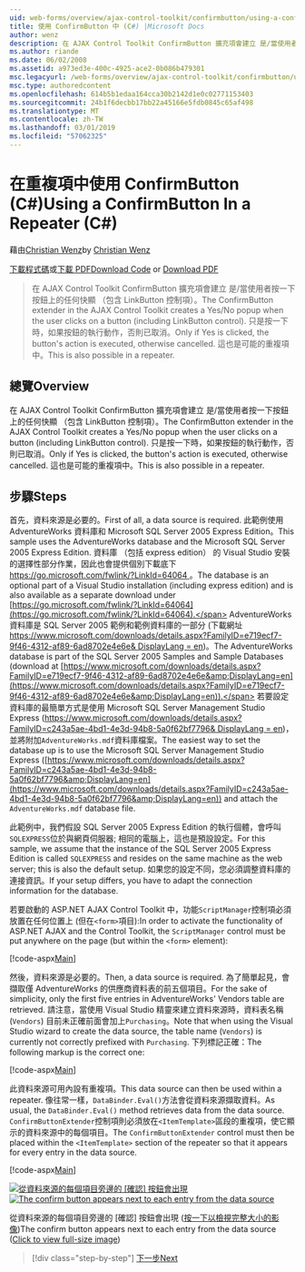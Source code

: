 ```yaml
---
uid: web-forms/overview/ajax-control-toolkit/confirmbutton/using-a-confirmbutton-in-a-repeater-cs
title: 使用 ConfirmButton 中 (C#) |Microsoft Docs
author: wenz
description: 在 AJAX Control Toolkit ConfirmButton 擴充項會建立 是/當使用者按一下按鈕上的任何快顯 （包含 LinkButton 控制項）。 只有當是...
ms.author: riande
ms.date: 06/02/2008
ms.assetid: a973ed3e-400c-4925-ace2-0b086b479301
msc.legacyurl: /web-forms/overview/ajax-control-toolkit/confirmbutton/using-a-confirmbutton-in-a-repeater-cs
msc.type: authoredcontent
ms.openlocfilehash: 614b5b1edaa164cca30b2142d1e0c02771153403
ms.sourcegitcommit: 24b1f6decbb17bb22a45166e5fdb0845c65af498
ms.translationtype: MT
ms.contentlocale: zh-TW
ms.lasthandoff: 03/01/2019
ms.locfileid: "57062325"
---
```

<a name="using-a-confirmbutton-in-a-repeater-c"></a><span data-ttu-id="c69f4-104">在重複項中使用 ConfirmButton (C#)</span><span class="sxs-lookup"><span data-stu-id="c69f4-104">Using a ConfirmButton In a Repeater (C#)</span></span>
====================
<span data-ttu-id="c69f4-105">藉由[Christian Wenz](https://github.com/wenz)</span><span class="sxs-lookup"><span data-stu-id="c69f4-105">by [Christian Wenz](https://github.com/wenz)</span></span>

<span data-ttu-id="c69f4-106">[下載程式碼](http://download.microsoft.com/download/8/6/d/86dea6c6-bb92-4fa6-aa14-f8c0f82100f5/ConfirmButton1.cs.zip)或[下載 PDF](http://download.microsoft.com/download/b/6/a/b6ae89ee-df69-4c87-9bfb-ad1eb2b23373/confirmbutton1CS.pdf)</span><span class="sxs-lookup"><span data-stu-id="c69f4-106">[Download Code](http://download.microsoft.com/download/8/6/d/86dea6c6-bb92-4fa6-aa14-f8c0f82100f5/ConfirmButton1.cs.zip) or [Download PDF](http://download.microsoft.com/download/b/6/a/b6ae89ee-df69-4c87-9bfb-ad1eb2b23373/confirmbutton1CS.pdf)</span></span>

> <span data-ttu-id="c69f4-107">在 AJAX Control Toolkit ConfirmButton 擴充項會建立 是/當使用者按一下按鈕上的任何快顯 （包含 LinkButton 控制項）。</span><span class="sxs-lookup"><span data-stu-id="c69f4-107">The ConfirmButton extender in the AJAX Control Toolkit creates a Yes/No popup when the user clicks on a button (including LinkButton control).</span></span> <span data-ttu-id="c69f4-108">只是按一下時，如果按鈕的執行動作，否則已取消。</span><span class="sxs-lookup"><span data-stu-id="c69f4-108">Only if Yes is clicked, the button's action is executed, otherwise cancelled.</span></span> <span data-ttu-id="c69f4-109">這也是可能的重複項中。</span><span class="sxs-lookup"><span data-stu-id="c69f4-109">This is also possible in a repeater.</span></span>


## <a name="overview"></a><span data-ttu-id="c69f4-110">總覽</span><span class="sxs-lookup"><span data-stu-id="c69f4-110">Overview</span></span>

<span data-ttu-id="c69f4-111">在 AJAX Control Toolkit ConfirmButton 擴充項會建立 是/當使用者按一下按鈕上的任何快顯 （包含 LinkButton 控制項）。</span><span class="sxs-lookup"><span data-stu-id="c69f4-111">The ConfirmButton extender in the AJAX Control Toolkit creates a Yes/No popup when the user clicks on a button (including LinkButton control).</span></span> <span data-ttu-id="c69f4-112">只是按一下時，如果按鈕的執行動作，否則已取消。</span><span class="sxs-lookup"><span data-stu-id="c69f4-112">Only if Yes is clicked, the button's action is executed, otherwise cancelled.</span></span> <span data-ttu-id="c69f4-113">這也是可能的重複項中。</span><span class="sxs-lookup"><span data-stu-id="c69f4-113">This is also possible in a repeater.</span></span>

## <a name="steps"></a><span data-ttu-id="c69f4-114">步驟</span><span class="sxs-lookup"><span data-stu-id="c69f4-114">Steps</span></span>

<span data-ttu-id="c69f4-115">首先，資料來源是必要的。</span><span class="sxs-lookup"><span data-stu-id="c69f4-115">First of all, a data source is required.</span></span> <span data-ttu-id="c69f4-116">此範例使用 AdventureWorks 資料庫和 Microsoft SQL Server 2005 Express Edition。</span><span class="sxs-lookup"><span data-stu-id="c69f4-116">This sample uses the AdventureWorks database and the Microsoft SQL Server 2005 Express Edition.</span></span> <span data-ttu-id="c69f4-117">資料庫 （包括 express edition） 的 Visual Studio 安裝的選擇性部分作業，因此也會提供個別下載底下[ https://go.microsoft.com/fwlink/?LinkId=64064 ](https://go.microsoft.com/fwlink/?LinkId=64064)。</span><span class="sxs-lookup"><span data-stu-id="c69f4-117">The database is an optional part of a Visual Studio installation (including express edition) and is also available as a separate download under [https://go.microsoft.com/fwlink/?LinkId=64064](https://go.microsoft.com/fwlink/?LinkId=64064).</span></span> <span data-ttu-id="c69f4-118">AdventureWorks 資料庫是 SQL Server 2005 範例和範例資料庫的一部分 (下載網址[ https://www.microsoft.com/downloads/details.aspx?FamilyID=e719ecf7-9f46-4312-af89-6ad8702e4e6e&amp; DisplayLang = en](https://www.microsoft.com/downloads/details.aspx?FamilyID=e719ecf7-9f46-4312-af89-6ad8702e4e6e&amp;DisplayLang=en))。</span><span class="sxs-lookup"><span data-stu-id="c69f4-118">The AdventureWorks database is part of the SQL Server 2005 Samples and Sample Databases (download at [https://www.microsoft.com/downloads/details.aspx?FamilyID=e719ecf7-9f46-4312-af89-6ad8702e4e6e&amp;DisplayLang=en](https://www.microsoft.com/downloads/details.aspx?FamilyID=e719ecf7-9f46-4312-af89-6ad8702e4e6e&amp;DisplayLang=en)).</span></span> <span data-ttu-id="c69f4-119">若要設定資料庫的最簡單方式是使用 Microsoft SQL Server Management Studio Express ([https://www.microsoft.com/downloads/details.aspx?FamilyID=c243a5ae-4bd1-4e3d-94b8-5a0f62bf7796&amp; DisplayLang = en](https://www.microsoft.com/downloads/details.aspx?FamilyID=c243a5ae-4bd1-4e3d-94b8-5a0f62bf7796&amp;DisplayLang=en))，並將附加`AdventureWorks.mdf`資料庫檔案。</span><span class="sxs-lookup"><span data-stu-id="c69f4-119">The easiest way to set the database up is to use the Microsoft SQL Server Management Studio Express ([https://www.microsoft.com/downloads/details.aspx?FamilyID=c243a5ae-4bd1-4e3d-94b8-5a0f62bf7796&amp;DisplayLang=en](https://www.microsoft.com/downloads/details.aspx?FamilyID=c243a5ae-4bd1-4e3d-94b8-5a0f62bf7796&amp;DisplayLang=en)) and attach the `AdventureWorks.mdf` database file.</span></span>

<span data-ttu-id="c69f4-120">此範例中，我們假設 SQL Server 2005 Express Edition 的執行個體，會呼叫`SQLEXPRESS`位於與網頁伺服器; 相同的電腦上，這也是預設設定。</span><span class="sxs-lookup"><span data-stu-id="c69f4-120">For this sample, we assume that the instance of the SQL Server 2005 Express Edition is called `SQLEXPRESS` and resides on the same machine as the web server; this is also the default setup.</span></span> <span data-ttu-id="c69f4-121">如果您的設定不同，您必須調整資料庫的連接資訊。</span><span class="sxs-lookup"><span data-stu-id="c69f4-121">If your setup differs, you have to adapt the connection information for the database.</span></span>

<span data-ttu-id="c69f4-122">若要啟動的 ASP.NET AJAX Control Toolkit 中，功能`ScriptManager`控制項必須放置在任何位置上 (但在`<form>`項目):</span><span class="sxs-lookup"><span data-stu-id="c69f4-122">In order to activate the functionality of ASP.NET AJAX and the Control Toolkit, the `ScriptManager` control must be put anywhere on the page (but within the `<form>` element):</span></span>

[!code-aspx[Main](using-a-confirmbutton-in-a-repeater-cs/samples/sample1.aspx)]

<span data-ttu-id="c69f4-123">然後，資料來源是必要的。</span><span class="sxs-lookup"><span data-stu-id="c69f4-123">Then, a data source is required.</span></span> <span data-ttu-id="c69f4-124">為了簡單起見，會擷取僅 AdventureWorks 的供應商資料表的前五個項目。</span><span class="sxs-lookup"><span data-stu-id="c69f4-124">For the sake of simplicity, only the first five entries in AdventureWorks' Vendors table are retrieved.</span></span> <span data-ttu-id="c69f4-125">請注意，當使用 Visual Studio 精靈來建立資料來源時，資料表名稱 (`Vendors`) 目前未正確前面會加上`Purchasing`。</span><span class="sxs-lookup"><span data-stu-id="c69f4-125">Note that when using the Visual Studio wizard to create the data source, the table name (`Vendors`) is currently not correctly prefixed with `Purchasing`.</span></span> <span data-ttu-id="c69f4-126">下列標記正確：</span><span class="sxs-lookup"><span data-stu-id="c69f4-126">The following markup is the correct one:</span></span>

[!code-aspx[Main](using-a-confirmbutton-in-a-repeater-cs/samples/sample2.aspx)]

<span data-ttu-id="c69f4-127">此資料來源可用內設有重複項。</span><span class="sxs-lookup"><span data-stu-id="c69f4-127">This data source can then be used within a repeater.</span></span> <span data-ttu-id="c69f4-128">像往常一樣，`DataBinder.Eval()`方法會從資料來源擷取資料。</span><span class="sxs-lookup"><span data-stu-id="c69f4-128">As usual, the `DataBinder.Eval()` method retrieves data from the data source.</span></span> <span data-ttu-id="c69f4-129">`ConfirmButtonExtender`控制項則必須放在`<ItemTemplate>`區段的重複項，使它顯示的資料來源中的每個項目。</span><span class="sxs-lookup"><span data-stu-id="c69f4-129">The `ConfirmButtonExtender` control must then be placed within the `<ItemTemplate>` section of the repeater so that it appears for every entry in the data source.</span></span>

[!code-aspx[Main](using-a-confirmbutton-in-a-repeater-cs/samples/sample3.aspx)]


<span data-ttu-id="c69f4-130">[![從資料來源的每個項目旁邊的 [確認] 按鈕會出現](using-a-confirmbutton-in-a-repeater-cs/_static/image2.png)](using-a-confirmbutton-in-a-repeater-cs/_static/image1.png)</span><span class="sxs-lookup"><span data-stu-id="c69f4-130">[![The confirm button appears next to each entry from the data source](using-a-confirmbutton-in-a-repeater-cs/_static/image2.png)](using-a-confirmbutton-in-a-repeater-cs/_static/image1.png)</span></span>

<span data-ttu-id="c69f4-131">從資料來源的每個項目旁邊的 [確認] 按鈕會出現 ([按一下以檢視完整大小的影像](using-a-confirmbutton-in-a-repeater-cs/_static/image3.png))</span><span class="sxs-lookup"><span data-stu-id="c69f4-131">The confirm button appears next to each entry from the data source ([Click to view full-size image](using-a-confirmbutton-in-a-repeater-cs/_static/image3.png))</span></span>

> [!div class="step-by-step"]
> [<span data-ttu-id="c69f4-132">下一步</span><span class="sxs-lookup"><span data-stu-id="c69f4-132">Next</span></span>](using-a-confirmbutton-in-a-repeater-vb.md)
